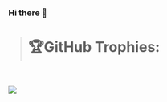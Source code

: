 ### Hi there 👋

<!--
**pratikbs2002/pratikbs2002** is a ✨ _special_ ✨ repository because its `README.md` (this file) appears on your GitHub profile.

Here are some ideas to get you started:

- 🔭 I’m currently working on ...
- 🌱 I’m currently learning ...
- 👯 I’m looking to collaborate on ...
- 🤔 I’m looking for help with ...
- 💬 Ask me about ...
- 📫 How to reach me: ...
- 😄 Pronouns: ...
- ⚡ Fun fact: ...
-->


># 🏆GitHub Trophies:
<br/>

![](https://github-profile-trophy.vercel.app/?username=pratikbs2002&theme=onestar&no-frame=true&no-bg=true&margin-w=4)

<br/><br/>
